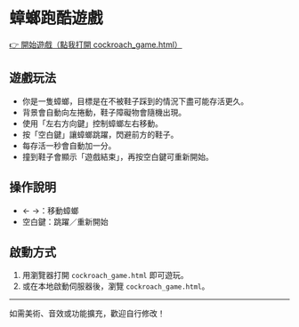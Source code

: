 # 蟑螂跑酷遊戲

[👉 開始遊戲（點我打開 cockroach_game.html）](./cockroach_game.html)

## 遊戲玩法

- 你是一隻蟑螂，目標是在不被鞋子踩到的情況下盡可能存活更久。
- 背景會自動向左捲動，鞋子障礙物會隨機出現。
- 使用「左右方向鍵」控制蟑螂左右移動。
- 按「空白鍵」讓蟑螂跳躍，閃避前方的鞋子。
- 每存活一秒會自動加一分。
- 撞到鞋子會顯示「遊戲結束」，再按空白鍵可重新開始。

## 操作說明

- ← →：移動蟑螂
- 空白鍵：跳躍／重新開始

## 啟動方式

1. 用瀏覽器打開 `cockroach_game.html` 即可遊玩。
2. 或在本地啟動伺服器後，瀏覽 `cockroach_game.html`。

---

如需美術、音效或功能擴充，歡迎自行修改！
